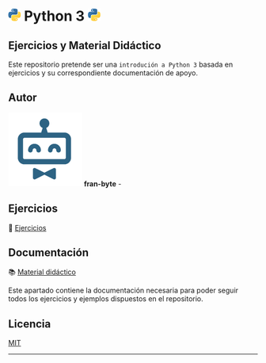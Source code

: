 # <img src="mdArchives/py.png"/> Python 3 <img src="mdArchives/py.png"/>  


## Ejercicios y Material Didáctico


Este repositorio pretende ser una `introdución a Python 3` basada en ejercicios y su correspondiente documentación de apoyo.
## Autor ️
<img src="mdArchives/logo.png"/> **fran-byte** -

## Ejercicios
:pencil: [Ejercicios](/tests/indicetests.md)

## Documentación
:books: [Material didáctico](/documentation/indicedocu.md)

Este apartado contiene la documentación necesaria para poder seguir todos los ejercicios y ejemplos dispuestos en el repositorio.
## Licencia
[MIT](https://choosealicense.com/licenses/mit/)

---
